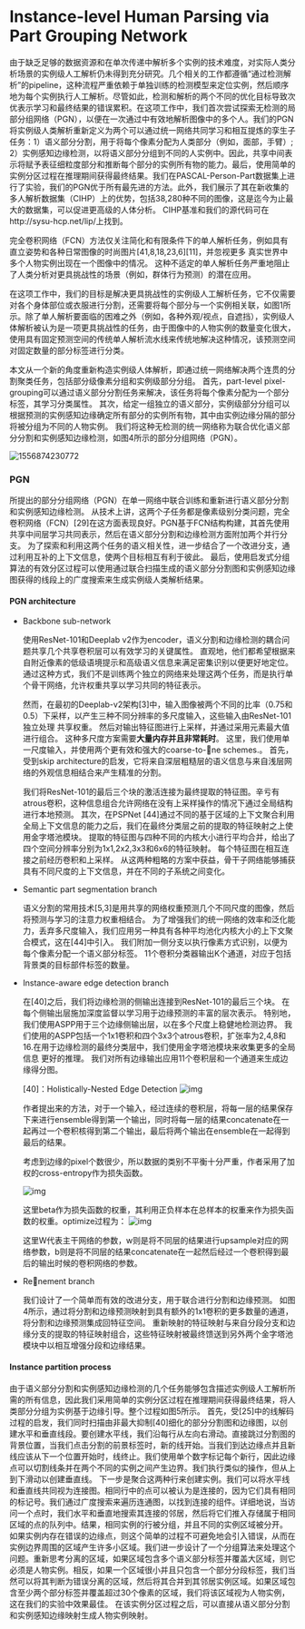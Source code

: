 # Instance-level Human Parsing via Part Grouping Network 

由于缺乏足够的数据资源和在单次传递中解析多个实例的技术难度，对实际人类分析场景的实例级人工解析仍未得到充分研究。几个相关的工作都遵循“通过检测解析”的pipeline，这种流程严重依赖于单独训练的检测模型来定位实例，然后顺序地为每个实例执行人工解析。尽管如此，检测和解析的两个不同的优化目标导致次优表示学习和最终结果的错误累积。在这项工作中，我们首次尝试探索无检测的局部分组网络（PGN），以便在一次通过中有效地解析图像中的多个人。我们的PGN将实例级人类解析重新定义为两个可以通过统一网络共同学习和相互提炼的孪生子任务：1）语义部分分割，用于将每个像素分配为人类部分（例如，面部，手臂）; 2）实例感知边缘检测，以将语义部分分组到不同的人实例中。因此，共享中间表示将赋予表征细粒度部分和推断每个部分的实例所有物的能力。最后，使用简单的实例分区过程在推理期间获得最终结果。我们在PASCAL-Person-Part数据集上进行了实验，我们的PGN优于所有最先进的方法。此外，我们展示了其在新收集的多人解析数据集（CIHP）上的优势，包括38,280种不同的图像，这是迄今为止最大的数据集，可以促进更高级的人体分析。 CIHP基准和我们的源代码可在http://sysu-hcp.net/lip/上找到。

完全卷积网络（FCN）方法仅关注简化和有限条件下的单人解析任务，例如具有直立姿势和各种日常图像的时尚图片[41,8,18,23,6][11]，并忽视更多 真实世界中多个人物实例出现在一个图像中的情况。 这种不适定的单人解析任务严重地阻止了人类分析对更具挑战性的场景（例如，群体行为预测）的潜在应用。 

在这项工作中，我们的目标是解决更具挑战性的实例级人工解析任务，它不仅需要对各个身体部位或衣服进行分割，还需要将每个部分与一个实例相关联，如图1所示。除了单人解析要面临的困难之外（例如，各种外观/视点，自遮挡），实例级人体解析被认为是一项更具挑战性的任务，由于图像中的人物实例的数量变化很大，使用具有固定预测空间的传统单人解析流水线来传统地解决这种情况，该预测空间对固定数量的部分标签进行分类。

本文从一个新的角度重新构造实例级人体解析，即通过统一网络解决两个连贯的分割聚类任务，包括部分级像素分组和实例级部分分组。 首先，part-level pixel-grouping可以通过语义部分分割任务来解决，该任务将每个像素分配为一个部分标签，其学习分类属性。 其次，给定一组独立的语义部分，实例级部分分组可以根据预测的实例感知边缘确定所有部分的实例所有物，其中由实例边缘分隔的部分将被分组为不同的人物实例。 我们将这种无检测的统一网络称为联合优化语义部分分割和实例感知边缘检测，如图4所示的部分分组网络（PGN）。

![1556874230772](C:\Users\rayshea\AppData\Local\Temp\1556874230772.png)

### PGN

所提出的部分分组网络（PGN）在单一网络中联合训练和重新进行语义部分分割和实例感知边缘检测。 从技术上讲，这两个子任务都是像素级别分类问题，完全卷积网络（FCN）[29]在这方面表现良好。PGN基于FCN结构构建，其首先使用共享中间层学习共同表示，然后在语义部分分割和边缘检测方面附加两个并行分支。 为了探索和利用这两个任务的语义相关性，进一步结合了一个改进分支，通过利用互补的上下文信息，使两个目标相互有利于彼此。 最后，使用启发式分组算法的有效分区过程可以使用通过联合扫描生成的语义部分分割图和实例感知边缘图获得的线段上的广度搜索来生成实例级人类解析结果。

#### 

#### PGN architecture

- Backbone sub-network

  使用ResNet-101和Deeplab v2作为encoder，语义分割和边缘检测的耦合问题共享几个共享卷积层可以有效学习的关键属性。 直观地，他们都希望根据来自附近像素的低级语境提示和高级语义信息来满足密集识别以便更好地定位。 通过这种方式，我们不是训练两个独立的网络来处理这两个任务，而是执行单个骨干网络，允许权重共享以学习共同的特征表示。

  然而，在最初的Deeplab-v2架构[3]中，输入图像被两个不同的比率（0.75和0.5）下采样，以产生三种不同分辨率的多尺度输入，这些输入由ResNet-101独立处理 共享权重。 然后对输出特征图进行上采样，并通过采用元素最大值进行组合。 这种多尺度方案需要**大量内存并且非常耗时**。 这里，我们使用单一尺度输入，并使用两个更有效和强大的coarse-to-ne schemes.。 首先，受到skip architecture的启发，它将来自深层粗糙层的语义信息与来自浅层网络的外观信息相结合来产生精准的分割。

  我们将ResNet-101的最后三个块的激活连接为最终提取的特征图。辛亏有atrous卷积，这种信息组合允许网络在没有上采样操作的情况下通过全局结构进行本地预测。 其次，在PSPNet [44]通过不同的基于区域的上下文聚合利用全局上下文信息的能力之后，我们在最终分类层之前的提取的特征映射之上使用金字塔池模块。 提取的特征图与四种不同的内核大小进行平均合并，给出了四个空间分辨率分别为1x1,2x2,3x3和6x6的特征映射。 每个特征图在相互连接之前经历卷积和上采样。 从这两种粗略的方案中获益，骨干子网络能够捕获具有不同尺度的上下文信息，并在不同的子系统之间变化。

- Semantic part segmentation branch

  语义分割的常用技术[5,3]是用共享的网络权重预测几个不同尺度的图像，然后将预测与学习的注意力权重相结合。 为了增强我们的统一网络的效率和泛化能力，丢弃多尺度输入，我们应用另一种具有各种平均池化内核大小的上下文聚合模式，这在[44]中引入。 我们附加一侧分支以执行像素方式识别，以便为每个像素分配一个语义部分标签。 11个卷积分类器输出K个通道，对应于包括背景类的目标部件标签的数量。

- Instance-aware edge detection branch

  在[40]之后，我们将边缘检测的侧输出连接到ResNet-101的最后三个块。 在每个侧输出层施加深度监督以学习用于边缘预测的丰富的层次表示。 特别地，我们使用ASPP用于三个边缘侧输出层，以在多个尺度上稳健地检测边界。 我们使用的ASPP包括一个1x1卷积和四个3x3个atrous卷积，扩张率为2,4,8和16.在用于边缘检测的最终分类层中，我们使用金字塔池模块来收集更多的全局信息 更好的推理。 我们对所有边缘输出应用11个卷积层和一个通道来生成边缘得分图。

  [40]：Holistically-Nested Edge Detection
  ![img](https://img-blog.csdn.net/20180710221402378?watermark/2/text/aHR0cHM6Ly9ibG9nLmNzZG4ubmV0L2JleW9uZGp2NjEw/font/5a6L5L2T/fontsize/400/fill/I0JBQkFCMA==/dissolve/70) 

  作者提出来的方法，对于一个输入，经过连续的卷积层，将每一层的结果保存下来进行ensemble得到第一个输出，同时将每一层的结果concatenate在一起再过一个卷积核得到第二个输出，最后将两个输出在ensemble在一起得到最后的结果。 

  考虑到边缘的pixel个数很少，所以数据的类别不平衡十分严重，作者采用了加权的cross-entropy作为损失函数。 

  ![img](https://img-blog.csdn.net/20180710222223101?watermark/2/text/aHR0cHM6Ly9ibG9nLmNzZG4ubmV0L2JleW9uZGp2NjEw/font/5a6L5L2T/fontsize/400/fill/I0JBQkFCMA==/dissolve/70) 

  这里beta作为损失函数的权重，其利用正负样本在总样本的权重来作为损失函数的权重。optimize过程为： ![img](https://img-blog.csdn.net/20180710222450135?watermark/2/text/aHR0cHM6Ly9ibG9nLmNzZG4ubmV0L2JleW9uZGp2NjEw/font/5a6L5L2T/fontsize/400/fill/I0JBQkFCMA==/dissolve/70) 

  这里W代表主干网络的参数，w则是将不同层的结果进行upsample对应的网络参数，b则是将不同层的结果concatenate在一起然后经过一个卷积得到最后的输出时候的卷积网络的参数。 

  

- Renement branch

  我们设计了一个简单而有效的改进分支，用于联合进行分割和边缘预测。 如图4所示，通过将分割和边缘预测映射到具有额外的1x1卷积的更多数量的通道，将分割和边缘预测集成回特征空间。 重新映射的特征映射与来自分段分支和边缘分支的提取的特征映射组合，这些特征映射被最终馈送到另外两个金字塔池模块中以相互增强分段和边缘结果。

#### Instance partition process

由于语义部分分割和实例感知边缘检测的几个任务能够包含描述实例级人工解析所需的所有信息，因此我们采用简单的实例分区过程在推理期间获得最终结果，将人类部分分组为实例基于边缘引导。整个过程如图5所示。
首先，受[25]中的线解码过程的启发，我们同时扫描由非最大抑制[40]细化的部分分割图和边缘图，以创建水平和垂直线段。要创建水平线，我们沿每行从左向右滑动。直接跳过分割图的背景位置，当我们点击分割的前景标签时，新的线开始。当我们到达边缘点并且新线应该从下一个位置开始时，线终止。我们使用单个数字标记每个新行，因此边缘点可以切割线条并在两个不同的实例之间产生边界。我们执行类似的操作，但从上到下滑动以创建垂直线。
下一步是聚合这两种行来创建实例。我们可以将水平线和垂直线共同视为连接图。相同行中的点可以被认为是连接的，因为它们具有相同的标记号。我们通过广度搜索来遍历连通图，以找到连接的组件。详细地说，当访问一个点时，我们水平和垂直地搜索其连接的邻居，然后将它们推入存储属于相同区域的点的队列中。结果，相同实例的行被分组，并且不同的实例区域被分开。
如果实例内存在错误的边缘点，则这个简单的过程不可避免地会引入错误，从而在实例边界周围的区域产生许多小区域。我们进一步设计了一个分组算法来处理这个问题。重新思考分离的区域，如果区域包含多个语义部分标签并覆盖大区域，则它必须是人物实例。相反，如果一个区域很小并且只包含一个部分分段标签，我们当然可以将其判断为错误分离的区域，然后将其合并到其邻居实例区域。如果区域包含至少两个部分标签并覆盖超过30个像素的区域，我们将该区域视为人物实例，这在我们的实验中效果最佳。
在该实例分区过程之后，可以直接从语义部分分割和实例感知边缘映射生成人物实例映射。